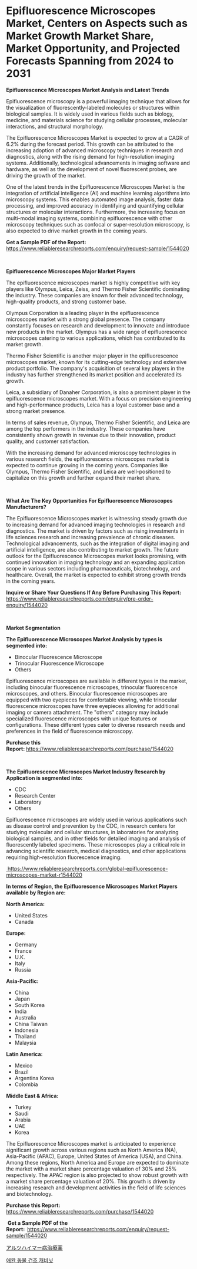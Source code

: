 <p><h1>Epifluorescence Microscopes Market, Centers on Aspects such as Market Growth Market Share, Market Opportunity, and Projected Forecasts Spanning from 2024 to 2031</h1></p><p><strong>Epifluorescence Microscopes Market Analysis and Latest Trends</strong></p>
<p><p>Epifluorescence microscopy is a powerful imaging technique that allows for the visualization of fluorescently-labeled molecules or structures within biological samples. It is widely used in various fields such as biology, medicine, and materials science for studying cellular processes, molecular interactions, and structural morphology.</p><p>The Epifluorescence Microscopes Market is expected to grow at a CAGR of 6.2% during the forecast period. This growth can be attributed to the increasing adoption of advanced microscopy techniques in research and diagnostics, along with the rising demand for high-resolution imaging systems. Additionally, technological advancements in imaging software and hardware, as well as the development of novel fluorescent probes, are driving the growth of the market.</p><p>One of the latest trends in the Epifluorescence Microscopes Market is the integration of artificial intelligence (AI) and machine learning algorithms into microscopy systems. This enables automated image analysis, faster data processing, and improved accuracy in identifying and quantifying cellular structures or molecular interactions. Furthermore, the increasing focus on multi-modal imaging systems, combining epifluorescence with other microscopy techniques such as confocal or super-resolution microscopy, is also expected to drive market growth in the coming years.</p></p>
<p><strong>Get a Sample PDF of the Report:&nbsp;</strong> <a href="https://www.reliableresearchreports.com/enquiry/request-sample/1544020">https://www.reliableresearchreports.com/enquiry/request-sample/1544020</a></p>
<p>&nbsp;</p>
<p><strong>Epifluorescence Microscopes Major Market Players</strong></p>
<p><p>The epifluorescence microscopes market is highly competitive with key players like Olympus, Leica, Zeiss, and Thermo Fisher Scientific dominating the industry. These companies are known for their advanced technology, high-quality products, and strong customer base. </p><p>Olympus Corporation is a leading player in the epifluorescence microscopes market with a strong global presence. The company constantly focuses on research and development to innovate and introduce new products in the market. Olympus has a wide range of epifluorescence microscopes catering to various applications, which has contributed to its market growth.</p><p>Thermo Fisher Scientific is another major player in the epifluorescence microscopes market, known for its cutting-edge technology and extensive product portfolio. The company's acquisition of several key players in the industry has further strengthened its market position and accelerated its growth.</p><p>Leica, a subsidiary of Danaher Corporation, is also a prominent player in the epifluorescence microscopes market. With a focus on precision engineering and high-performance products, Leica has a loyal customer base and a strong market presence.</p><p>In terms of sales revenue, Olympus, Thermo Fisher Scientific, and Leica are among the top performers in the industry. These companies have consistently shown growth in revenue due to their innovation, product quality, and customer satisfaction.</p><p>With the increasing demand for advanced microscopy technologies in various research fields, the epifluorescence microscopes market is expected to continue growing in the coming years. Companies like Olympus, Thermo Fisher Scientific, and Leica are well-positioned to capitalize on this growth and further expand their market share.</p></p>
<p>&nbsp;</p>
<p><strong>What Are The Key Opportunities For Epifluorescence Microscopes Manufacturers?</strong></p>
<p><p>The Epifluorescence Microscopes market is witnessing steady growth due to increasing demand for advanced imaging technologies in research and diagnostics. The market is driven by factors such as rising investments in life sciences research and increasing prevalence of chronic diseases. Technological advancements, such as the integration of digital imaging and artificial intelligence, are also contributing to market growth. The future outlook for the Epifluorescence Microscopes market looks promising, with continued innovation in imaging technology and an expanding application scope in various sectors including pharmaceuticals, biotechnology, and healthcare. Overall, the market is expected to exhibit strong growth trends in the coming years.</p></p>
<p><strong>Inquire or Share Your Questions If Any Before Purchasing This Report:</strong> <a href="https://www.reliableresearchreports.com/enquiry/pre-order-enquiry/1544020">https://www.reliableresearchreports.com/enquiry/pre-order-enquiry/1544020</a></p>
<p>&nbsp;</p>
<p><strong>Market Segmentation</strong></p>
<p><strong>The Epifluorescence Microscopes Market Analysis by types is segmented into:</strong></p>
<p><ul><li>Binocular Fluorescence Microscope</li><li>Trinocular Fluorescence Microscope</li><li>Others</li></ul></p>
<p><p>Epifluorescence microscopes are available in different types in the market, including binocular fluorescence microscopes, trinocular fluorescence microscopes, and others. Binocular fluorescence microscopes are equipped with two eyepieces for comfortable viewing, while trinocular fluorescence microscopes have three eyepieces allowing for additional imaging or camera attachment. The "others" category may include specialized fluorescence microscopes with unique features or configurations. These different types cater to diverse research needs and preferences in the field of fluorescence microscopy.</p></p>
<p><strong>Purchase this Report:&nbsp;</strong><a href="https://www.reliableresearchreports.com/purchase/1544020">https://www.reliableresearchreports.com/purchase/1544020</a></p>
<p>&nbsp;</p>
<p><strong>The Epifluorescence Microscopes Market Industry Research by Application is segmented into:</strong></p>
<p><ul><li>CDC</li><li>Research Center</li><li>Laboratory</li><li>Others</li></ul></p>
<p><p>Epifluorescence microscopes are widely used in various applications such as disease control and prevention by the CDC, in research centers for studying molecular and cellular structures, in laboratories for analyzing biological samples, and in other fields for detailed imaging and analysis of fluorescently labeled specimens. These microscopes play a critical role in advancing scientific research, medical diagnostics, and other applications requiring high-resolution fluorescence imaging.</p></p>
<p><a href="https://www.reliableresearchreports.com/global-epifluorescence-microscopes-market-r1544020">&nbsp;https://www.reliableresearchreports.com/global-epifluorescence-microscopes-market-r1544020</a></p>
<p><strong>In terms of Region, the Epifluorescence Microscopes Market Players available by Region are:</strong></p>
<p>
    <p> <strong> North America: </strong>
        <ul>
            <li>United States</li>
            <li>Canada</li>
        </ul>
        </p> 
    <p> <strong> Europe: </strong>
        <ul>
            <li>Germany</li>
            <li>France</li>
            <li>U.K.</li>
            <li>Italy</li>
            <li>Russia</li>
        </ul>
        </p> 
    <p> <strong> Asia-Pacific: </strong>
        <ul>
            <li>China</li>
            <li>Japan</li>
            <li>South Korea</li>
            <li>India</li>
            <li>Australia</li>
            <li>China Taiwan</li>
            <li>Indonesia</li>
            <li>Thailand</li>
            <li>Malaysia</li>
        </ul>
        </p> 
    <p> <strong> Latin America: </strong>
        <ul>
            <li>Mexico</li>
            <li>Brazil</li>
            <li>Argentina Korea</li>
            <li>Colombia</li>
        </ul>
        </p> 
    <p> <strong> Middle East & Africa: </strong>
        <ul>
            <li>Turkey</li>
            <li>Saudi</li>
            <li>Arabia</li>
            <li>UAE</li>
            <li>Korea</li>
        </ul>
    </p>
    </p>
<p><p>The Epifluorescence Microscopes market is anticipated to experience significant growth across various regions such as North America (NA), Asia-Pacific (APAC), Europe, United States of America (USA), and China. Among these regions, North America and Europe are expected to dominate the market with a market share percentage valuation of 30% and 25% respectively. The APAC region is also projected to show robust growth with a market share percentage valuation of 20%. This growth is driven by increasing research and development activities in the field of life sciences and biotechnology.</p></p>
<p><strong>Purchase this Report: </strong><a href="https://www.reliableresearchreports.com/purchase/1544020">https://www.reliableresearchreports.com/purchase/1544020</a></p>
<p>&nbsp;<strong>Get a Sample PDF of the Report:&nbsp;&nbsp;</strong><a href="https://www.reliableresearchreports.com/enquiry/request-sample/1544020">https://www.reliableresearchreports.com/enquiry/request-sample/1544020</a></p>
<p><strong></strong></p>
<p><p><a href="https://medium.com/@pedrogers56456/%E3%82%A2%E3%83%AB%E3%83%84%E3%83%8F%E3%82%A4%E3%83%9E%E3%83%BC%E7%97%85%E8%96%AC%E5%B8%82%E5%A0%B4%E3%81%AE%E8%A6%8B%E9%80%9A%E3%81%97-%E5%B8%82%E5%A0%B4%E5%8B%95%E5%90%91-%E6%88%90%E9%95%B7-2024%E5%B9%B4%E3%81%8B%E3%82%892031%E5%B9%B4%E3%81%BE%E3%81%A7%E3%81%AE%E4%BA%88%E6%B8%AC-3cc117a5f2bf">アルツハイマー病治療薬</a></p><p><a href="https://medium.com/@lilmama456456/%EC%95%A0%EC%99%84%EB%8F%99%EB%AC%BC-%EA%B1%B4%EC%A1%B0%EC%9A%A9-%EC%BA%90%EB%B9%84%EB%8B%9B-%EC%8B%9C%EC%9E%A5%EC%9D%80-%EC%8B%9C%EC%9E%A5-%EC%A0%90%EC%9C%A0%EC%9C%A8-%EC%8B%9C%EC%9E%A5-%ED%8A%B8%EB%A0%8C%EB%93%9C-%EB%B0%8F-%EC%8B%9C%EC%9E%A5-%EC%84%B1%EC%9E%A5%EC%97%90-%EB%8C%80%ED%95%9C-%EC%A0%95%EB%B3%B4%EB%A5%BC-%EC%A0%9C%EA%B3%B5%ED%95%A9%EB%8B%88%EB%8B%A4-62d6462b1b45">애완 동물 건조 캐비닛</a></p></p>
